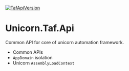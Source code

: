 [![TafApiVersion](https://img.shields.io/static/v1?label=NuGet&message=1.0.0&color=blue&style=plastic)](https://www.nuget.org/packages/Unicorn.Taf.Api/)

Unicorn.Taf.Api
=================================

Common API for core of unicorn automation framework.

* Common APIs
* `AppDomain` isolation
* Unicorn `AssemblyLoadContext`
